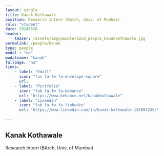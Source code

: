 ```yaml
---
layout: single
title: Kanak Kothawale
position: Research Intern (BArch, Univ. of Mumbai)
role: "student"
date: 20240520
header:
    teaser: /assets/img/people/imxd_people_kanakkothawale.jpg
permalink: /people/kanak
type: people
modal : "no"
modalname: "kanak"
fullpage: "no"
links:
    - label: "Email"
      icon: "fas fa-fw fa-envelope-square"
      url:
    - label: "Portfolio"
      icon: "fab fa-fw fa-behance"
      url: "https://www.behance.net/kanakkothawale"
    - label: "Linkedin"
      icon: "fab fa-fw fa-linkedin"
      url: "https://www.linkedin.com/in/kanak-kothawale-135094235/"
      
---
```


## Kanak Kothawale
Research Intern (BArch, Univ. of Mumbai)
